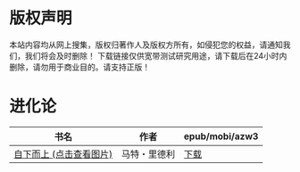 # 版权声明

本站内容均从网上搜集，版权归著作人及版权方所有，如侵犯您的权益，请通知我们，我们将会及时删除！ 下载链接仅供宽带测试研究用途，请下载后在24小时内删除，请勿用于商业目的。请支持正版！

# 进化论

| 书名 | 作者 | epub/mobi/azw3 |
| --- | --- | --- |
| [自下而上 (点击查看图片)](https://www.dushupai.com/attachment/2024/06/06/4b5961a88aeb91bc.jpg) | 马特・里德利  | [下载](https://url89.ctfile.com/f/31084289-1357031893-e146f2?p=8866) |
